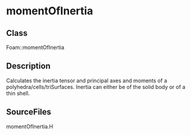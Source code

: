 # momentOfInertia 
## Class
Foam::momentOfInertia

## Description
Calculates the inertia tensor and principal axes and moments of a
polyhedra/cells/triSurfaces.  Inertia can either be of the solid body or
of a thin shell.

## SourceFiles
momentOfInertia.H


